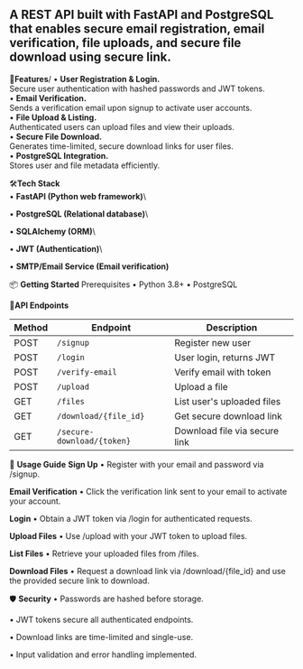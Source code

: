 ## A REST API built with FastAPI and PostgreSQL that enables secure email registration, email verification, file uploads, and secure file download using secure link.

🚀**Features**/
• **User Registration & Login.**\
  Secure user authentication with hashed passwords and JWT tokens.\
• **Email Verification.**\
  Sends a verification email upon signup to activate user accounts.\
• **File Upload & Listing.**\
  Authenticated users can upload files and view their uploads.\
• **Secure File Download.**\
  Generates time-limited, secure download links for user files.\
• **PostgreSQL Integration.**\
  Stores user and file metadata efficiently.

🛠️**Tech Stack** \
• **FastAPI (Python web framework)**\

• **PostgreSQL (Relational database)**\

• **SQLAlchemy (ORM)**\

• **JWT (Authentication)**\

• **SMTP/Email Service (Email verification)**



📦 **Getting Started**
 Prerequisites
 • Python 3.8+
 • PostgreSQL



📖**API Endpoints**

| Method | Endpoint                    | Description                       |
|--------|-----------------------------|-----------------------------------|
| POST   | `/signup`                   | Register new user                 |
| POST   | `/login`                    | User login, returns JWT           |
| POST   | `/verify-email`             | Verify email with token           |
| POST   | `/upload`                   | Upload a file                     |
| GET    | `/files`                    | List user's uploaded files        |
| GET    | `/download/{file_id}`       | Get secure download link          |
| GET    | `/secure-download/{token}`  | Download file via secure link     |



🔑 **Usage Guide**
**Sign Up**
• Register with your email and password via /signup.

**Email Verification**
• Click the verification link sent to your email to activate your account.

**Login**
• Obtain a JWT token via /login for authenticated requests.

**Upload Files**
• Use /upload with your JWT token to upload files.

**List Files**
• Retrieve your uploaded files from /files.

**Download Files**
• Request a download link via /download/{file_id} and use the provided secure link to download.




🛡️ **Security**
• Passwords are hashed before storage.

• JWT tokens secure all authenticated endpoints.

• Download links are time-limited and single-use.

• Input validation and error handling implemented.


